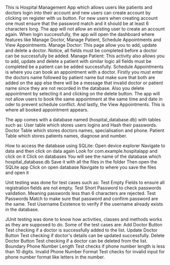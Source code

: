 This is Hospital Management App which allows users like patients and doctors login into their account and new users can create account by clicking on register with us button.
For new users when creating account one must ensure that the password match and it should be at least 6 characters long. The app will not allow an existing user to create an account again.
When login successfully, the app will open the dashboard where features like Manage Doctor, Manage Patient, Schedule Appointments and View Appointments.
Manage Doctor: This page allow you to add, update and delete a doctor. Notice, all fields must be completed before a doctor can be successfully be added.
Manage Patient: This activity also allows you to add, update and delete a patient with similar logic all fields must be completed be a patient can be added successfully.
Schedule Appointments is where you can book an appointment with a doctor. Firstly you must enter the doctors name followed by patient name but make sure that both are added on the app else 
there will be a message that invalid doctor or patient name since they are not recorded in the database.
Also you delete appointment by selecting it and clicking on the delete button. The app will not allow users to book the same appointment at the same time and date in oder to prevent schedule conflict.
And lastly, the View Appointments. This is where all booked appointment appears. 

The app comes with a database named (hospital_database.db) with tables such as:
User table which stores users logins and Hash their passwords.
Doctor Table which stores doctors names, specialisation and phone.
Patient Table which stores patients names, diagnose and number.

How to access the database using SQLite: 
Open device explorer
Navigate to data and then click on data again
Look for com.example.hospitalapp and click on it
Click on databases
You will see the name of the database which hospital_database.db 
Save it with all the files in the folder
Then open the SQLite app
Click on open database
Navigate to where you save the files and open it

Unit testing was done for test cases such as:
Test Empty Fields to ensure all registration fields are not empty.
Test Short Password to check passwords validation. Meaning passwords less than 6 characters are rejected.
Test Passwords Match to make sure that password and confirm password are the same.
Test Username Existence to verify if the username already exists in the database.

JUnit testing was done to know how activities, classes and methods works as they are supposed to do. Some of the test cases are:
Add Doctor Button Test checking if a doctor is successfully added to the list.
Update Doctor Button Test checking if doctor's details can be updated successfully.
Delete Doctor Button Test checking if a doctor can be deleted from the list.
Boundary Phone Number Length Test checks if phone number length is less than 10 digits.
Invalid Phone Number Format Test checks for invalid input for phone number format like letters in the number.
